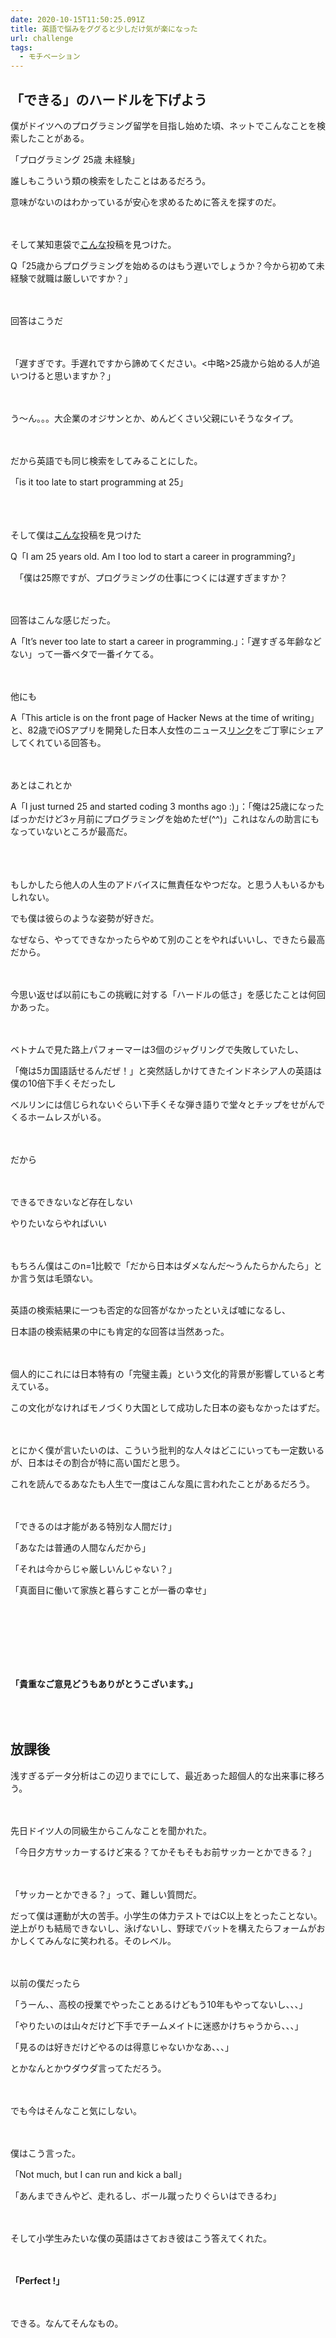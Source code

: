 ```yaml
---
date: 2020-10-15T11:50:25.091Z
title: 英語で悩みをググると少しだけ気が楽になった
url: challenge
tags:
  - モチベーション
---
```

## 「できる」のハードルを下げよう

僕がドイツへのプログラミング留学を目指し始めた頃、ネットでこんなことを検索したことがある。

「プログラミング 25歳 未経験」

誰しもこういう類の検索をしたことはあるだろう。

意味がないのはわかっているが安心を求めるために答えを探すのだ。

<br></br>そして某知恵袋で[こんな](https://detail.chiebukuro.yahoo.co.jp/qa/question_detail/q12218081337)投稿を見つけた。

Q「25歳からプログラミングを始めるのはもう遅いでしょうか？今から初めて未経験で就職は厳しいですか？」

<br></br>回答はこうだ

<br></br>「遅すぎです。手遅れですから諦めてください。<中略>25歳から始める人が追いつけると思いますか？」

<br></br>う〜ん。。。大企業のオジサンとか、めんどくさい父親にいそうなタイプ。

<br></br>だから英語でも同じ検索をしてみることにした。

「is it too late to start programming at 25」

<br></br>\
そして僕は[こんな](https://forum.freecodecamp.org/t/i-am-25-years-old-am-i-too-old-to-start-a-career-in-programming/338096)投稿を見つけた

Q「[](https://forum.freecodecamp.org/t/i-am-25-years-old-am-i-too-old-to-start-a-career-in-programming/338096)I am 25 years old. Am I too lod to start a career in programming?」

　「僕は25際ですが、プログラミングの仕事につくには遅すぎますか？

<br></br>回答はこんな感じだった。

A「It’s never too late to start a career in programming.」：「遅すぎる年齢などない」って一番ベタで一番イケてる。

<br></br>他にも

A「This article is on the front page of Hacker News at the time of writing」と、82歳でiOSアプリを開発した日本人女性のニュース[リンク](https://www.aarp.org/work/working-at-50-plus/info-2018/worlds-oldest-app-developer-fd.html)をご丁寧にシェアしてくれている回答も。

<br></br>あとはこれとか

A「I just turned 25 and started coding 3 months ago :)」：「俺は25歳になったばっかだけど3ヶ月前にプログラミングを始めたぜ(^^)」これはなんの助言にもなっていないところが最高だ。

\
<br></br>もしかしたら他人の人生のアドバイスに無責任なやつだな。と思う人もいるかもしれない。

でも僕は彼らのような姿勢が好きだ。

なぜなら、やってできなかったらやめて別のことをやればいいし、できたら最高だから。

<br></br>今思い返せば以前にもこの挑戦に対する「ハードルの低さ」を感じたことは何回かあった。

<br></br>ベトナムで見た路上パフォーマーは3個のジャグリングで失敗していたし、

「俺は5カ国語話せるんだぜ！」と突然話しかけてきたインドネシア人の英語は僕の10倍下手くそだったし

ベルリンには信じられないぐらい下手くそな弾き語りで堂々とチップをせがんでくるホームレスがいる。

<br></br>だから

<br></br>できるできないなど存在しない

やりたいならやればいい

<br></br>もちろん僕はこのn=1比較で「だから日本はダメなんだ〜うんたらかんたら」とか言う気は毛頭ない。

\
英語の検索結果に一つも否定的な回答がなかったといえば嘘になるし、

日本語の検索結果の中にも肯定的な回答は当然あった。

<br></br>個人的にこれには日本特有の「完璧主義」という文化的背景が影響していると考えている。

この文化がなければモノづくり大国として成功した日本の姿もなかったはずだ。

<br></br>とにかく僕が言いたいのは、こういう批判的な人々はどこにいっても一定数いるが、日本はその割合が特に高い国だと思う。

これを読んでるあなたも人生で一度はこんな風に言われたことがあるだろう。

<br></br>「できるのは才能がある特別な人間だけ」

「あなたは普通の人間なんだから」

「それは今からじゃ厳しいんじゃない？」

「真面目に働いて家族と暮らすことが一番の幸せ」

<br></br><br></br><br></br>

**「貴重なご意見どうもありがとうこざいます。」**

## <br></br>**放課後**

浅すぎるデータ分析はこの辺りまでにして、最近あった超個人的な出来事に移ろう。

<br></br>先日ドイツ人の同級生からこんなことを聞かれた。

「今日夕方サッカーするけど来る？てかそもそもお前サッカーとかできる？」

<br></br>「サッカーとかできる？」って、難しい質問だ。

だって僕は運動が大の苦手。小学生の体力テストではC以上をとったことない。逆上がりも結局できないし、泳げないし、野球でバットを構えたらフォームがおかしくてみんなに笑われる。そのレベル。

<br></br>以前の僕だったら

「うーん、、高校の授業でやったことあるけどもう10年もやってないし、、、」

「やりたいのは山々だけど下手でチームメイトに迷惑かけちゃうから、、、」

「見るのは好きだけどやるのは得意じゃないかなあ、、、」

とかなんとかウダウダ言ってただろう。

<br></br>でも今はそんなこと気にしない。

<br></br>僕はこう言った。

「Not much, but I can run and kick a ball」

「あんまできんやど、走れるし、ボール蹴ったりぐらいはできるわ」

<br></br>そして小学生みたいな僕の英語はさておき彼はこう答えてくれた。

<br></br>**「Perfect !」** 

<br></br>できる。なんてそんなもの。